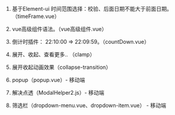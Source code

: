 1. 基于Element-ui 时间范围选择：校验、后面日期不能大于前面日期。（timeFrame.vue）

2. vue高级组件语法。（vue高级组件.vue）

3. 倒计时插件： 22:10:00 => 22:09:59。（countDown.vue）

4. 展开、收起、查看更多.. （clamp）

5. 展开收起动画效果（collapse-transition）

6. popup（popup.vue）- 移动端

7. 解决点透（ModalHelper2.js）- 移动端

8. 筛选栏（dropdown-menu.vue、dropdown-item.vue） - 移动端